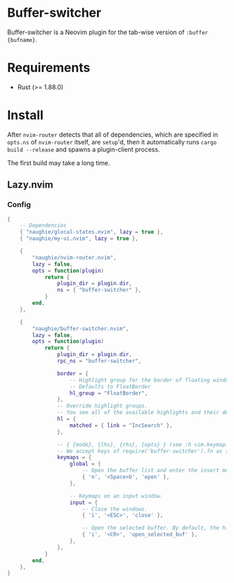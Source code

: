 # Buffer-switcher

Buffer-switcher is a Neovim plugin for the tab-wise version of `:buffer {bufname}`.


# Requirements

- Rust (>= 1.88.0)


# Install

After `nvim-router` detects that all of dependencies, which are specified in `opts.ns` of `nvim-router` itself, are `setup`'d, then it automatically runs `cargo build --release` and spawns a plugin-client process.

The first build may take a long time.

## Lazy.nvim

### Config

```lua
{
    -- Dependencies
    { "naughie/glocal-states.nvim", lazy = true },
    { "naughie/my-ui.nvim", lazy = true },

    {
        "naughie/nvim-router.nvim",
        lazy = false,
        opts = function(plugin)
            return {
                plugin_dir = plugin.dir,
                ns = { "buffer-switcher" },
            }
        end,
    },

    {
        "naughie/buffer-switcher.nvim",
        lazy = false,
        opts = function(plugin)
            return {
                plugin_dir = plugin.dir,
                rpc_ns = "buffer-switcher",

                border = {
                    -- Highlight group for the border of floating windows.
                    -- Defaults to FloatBorder
                    hl_group = "FloatBorder",
                },
                -- Override highlight groups.
                -- You see all of the available highlights and their default values in the ./lua/buffer-switcher/highlight.lua.
                hl = {
                    matched = { link = "IncSearch" },
                },

                -- { {mode}, {lhs}, {rhs}, {opts} } (see :h vim.keymap.set())
                -- We accept keys of require('buffer-switcher').fn as {rhs}.
                keymaps = {
                    global = {
                        -- Open the buffer list and enter the insert mode.
                        { 'n', '<Space>b', 'open' },
                    },

                    -- Keymaps on an input window.
                    input = {
                        -- Close the windows.
                        { 'i', '<ESC>', 'close' },

                        -- Open the selected buffer. By default, the highest matched buffer is selected.
                        { 'i', '<CR>', 'open_selected_buf' },
                    },
                },
            }
        end,
    },
}
```

